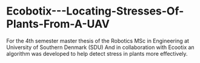 # Ecobotix---Locating-Stresses-Of-Plants-From-A-UAV
For the 4th semester master thesis of the Robotics MSc in Engineering at University of Southern Denmark (SDU) And in collaboration with Ecootix an algorithm was developed to help detect stress in plants more effectively.
